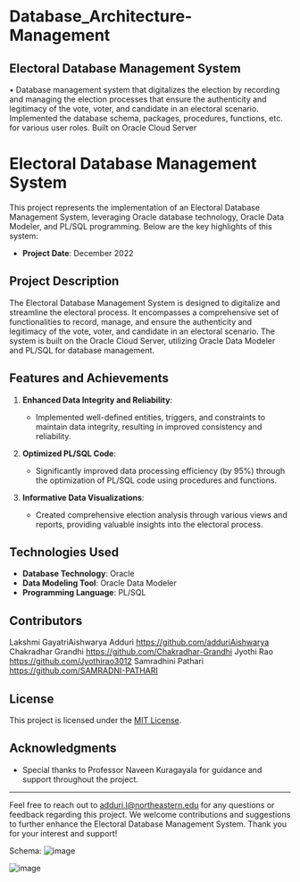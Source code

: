 # Database_Architecture-Management

## Electoral Database Management System 
• Database management system that digitalizes the election by recording and managing the election processes that 
ensure the authenticity and legitimacy of the vote, voter, and candidate in an electoral scenario. Implemented the 
database schema, packages, procedures, functions, etc. for various user roles. Built on Oracle Cloud Server

# Electoral Database Management System

This project represents the implementation of an Electoral Database Management System, leveraging Oracle database technology, Oracle Data Modeler, and PL/SQL programming. Below are the key highlights of this system:

- **Project Date**: December 2022

## Project Description

The Electoral Database Management System is designed to digitalize and streamline the electoral process. It encompasses a comprehensive set of functionalities to record, manage, and ensure the authenticity and legitimacy of the vote, voter, and candidate in an electoral scenario. The system is built on the Oracle Cloud Server, utilizing Oracle Data Modeler and PL/SQL for database management.

## Features and Achievements

1. **Enhanced Data Integrity and Reliability**:
   - Implemented well-defined entities, triggers, and constraints to maintain data integrity, resulting in improved consistency and reliability.

2. **Optimized PL/SQL Code**:
   - Significantly improved data processing efficiency (by 95%) through the optimization of PL/SQL code using procedures and functions.

3. **Informative Data Visualizations**:
   - Created comprehensive election analysis through various views and reports, providing valuable insights into the electoral process.

## Technologies Used

- **Database Technology**: Oracle
- **Data Modeling Tool**: Oracle Data Modeler
- **Programming Language**: PL/SQL


## Contributors
Lakshmi GayatriAishwarya Adduri https://github.com/adduriAishwarya
Chakradhar Grandhi https://github.com/Chakradhar-Grandhi
Jyothi Rao https://github.com/Jyothirao3012
Samradhini Pathari https://github.com/SAMRADNI-PATHARI

## License

This project is licensed under the [MIT License](LICENSE.md).

## Acknowledgments

- Special thanks to Professor Naveen Kuragayala for guidance and support throughout the project.

---

Feel free to reach out to adduri.l@northeastern.edu for any questions or feedback regarding this project. We welcome contributions and suggestions to further enhance the Electoral Database Management System. Thank you for your interest and support!

Schema:
![image](https://github.com/adduriAishwarya/Database_Architecture-Management/assets/114749497/ef8aa4c3-c355-4707-a842-351580d9f333)

![image](https://github.com/adduriAishwarya/Database_Architecture-Management/assets/114749497/3632c5ae-f1fd-4d34-81c8-6f602e38f0e5)

